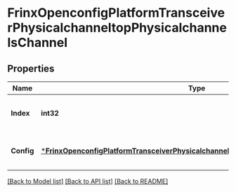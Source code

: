 # FrinxOpenconfigPlatformTransceiverPhysicalchanneltopPhysicalchannelsChannel

## Properties
Name | Type | Description | Notes
------------ | ------------- | ------------- | -------------
**Index** | **int32** | Optional[Reference to the index number of the channel] REF:Optional.empty | [optional] [default to null]
**Config** | [***FrinxOpenconfigPlatformTransceiverPhysicalchanneltopPhysicalchannelsChannelConfig**](frinx.openconfig.platform.transceiver.physicalchanneltop.physicalchannels.channel.Config.md) | Optional[Configuration data for physical channels] REF:Optional.empty | [optional] [default to null]

[[Back to Model list]](../README.md#documentation-for-models) [[Back to API list]](../README.md#documentation-for-api-endpoints) [[Back to README]](../README.md)


